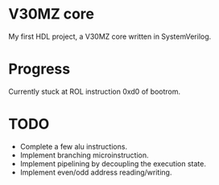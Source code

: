 # V30MZ core

My first HDL project, a V30MZ core written in SystemVerilog.

# Progress

Currently stuck at ROL instruction 0xd0 of bootrom.

# TODO

* Complete a few alu instructions.
* Implement branching microinstruction.
* Implement pipelining by decoupling the execution state.
* Implement even/odd address reading/writing.
